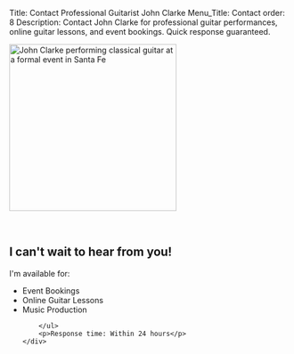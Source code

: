 Title: Contact Professional Guitarist John Clarke
Menu_Title: Contact
order: 8
Description: Contact John Clarke for professional guitar performances, online guitar lessons, and event bookings. Quick response guaranteed.

<div class="contact-intro">
    <img src="{static}/images/jhclarke-formal-event.jpg" alt="John Clarke performing classical guitar at a formal event in Santa Fe" width="300" />
    <div class="contact-text">
        <h2>I can't wait to hear from you!</h2>
        <p>I'm available for:</p>
        <ul>
            <li>Event Bookings</li>
            <li>Online Guitar Lessons</li>
            <li>Music Production</li>

        </ul>
        <p>Response time: Within 24 hours</p>
    </div>
</div>

<form id="fs-frm" name="simple-contact-form" accept-charset="utf-8" action="https://formspree.io/f/xgenedzv" method="post">
</form>


<style>
.contact-intro {
    display: flex;
    flex-wrap: wrap;
    gap: 2rem;
    align-items: start;
    margin-bottom: 2rem;
}

.contact-text {
    flex: 1;
    min-width: 300px;
}

.additional-contact {
    margin-top: 2rem;
    text-align: center;
}

@media (max-width: 768px) {
    .contact-intro {
        flex-direction: column;
    }
    
    .contact-intro img {
        width: 100%;
        max-width: 300px;
        margin: 0 auto;
    }
}
</style>
